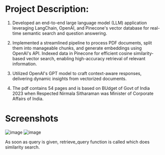 # Project Description:
1. Developed an end-to-end large language model (LLM) application leveraging LangChain, 
OpenAI, and Pinecone's vector database for real-time semantic search and question answering. 

2. Implemented a streamlined pipeline to process PDF documents, split them into manageable chunks, 
and generate embeddings using OpenAI's API. Indexed data in Pinecone for efficient 
cosine similarity-based vector search, enabling high-accuracy retrieval of relevant information. 

3. Utilized OpenAI's GPT model to craft context-aware responses, delivering dynamic insights from vectorized documents.

4. The pdf contains 54 pages and is based on BUdget of Govt of India 2023 when Respected Nirmala Sitharaman was Minister of Corporate Affairs of India.

# Screenshots
![image](https://github.com/user-attachments/assets/141465eb-aa7f-4c1b-8753-0d2b3f1fec12)
![image](https://github.com/user-attachments/assets/9566c380-c168-4c67-9aa3-8564ffb045b9)

As soon as query is given, retrieve_query function is called which does similarity search.
